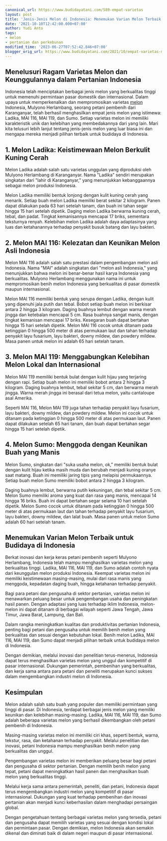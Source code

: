 ```yaml
---
canonical_url: https://www.budidayatani.com/589-empat-varietas
layout: post
title: 'Jenis-Jenis Melon di Indonesia: Menemukan Varian Melon Terbaik untuk Budidaya'
date: '2021-10-10T12:42:00.000+07:00'
author: Yudi Anto
tags:
- melon
- pertanian dan perkebunan
modified_time: '2023-06-27T07:52:42.846+07:00'
blogger_orig_url: https://www.budidayatani.com/2021/10/empat-varietas-melon-terbaru-dari.html
---
```


<h2>Menelusuri Ragam Varietas Melon dan Keunggulannya dalam Pertanian Indonesia</h2><p>Indonesia telah menciptakan berbagai jenis melon yang berkualitas tinggi untuk memenuhi permintaan pasar domestik dan internasional. Dalam upaya untuk memperkenalkan dan mempromosikan varietas <a href="https://www.budidayatani.com/search/label/melon">melon</a> Indonesia, Mulyono Herlambang, seorang petani pembenih dari Karanganyar, telah berhasil menghasilkan empat jenis melon yang istimewa: Ladika, MAI 116, MAI 119, dan Sumo. Setiap varietas melon ini memiliki karakteristik unik dan kelebihan yang membedakannya dari yang lain. Mari kita telusuri lebih lanjut tentang jenis-jenis melon yang luar biasa ini dan mengapa mereka menjadi pilihan terbaik untuk budidaya di Indonesia.</p><h2>1. Melon Ladika: Keistimewaan Melon Berkulit Kuning Cerah</h2><p>Melon Ladika adalah salah satu varietas unggulan yang diproduksi oleh Mulyono Herlambang di Karanganyar. Nama "Ladika" sendiri merupakan singkatan dari "lahir di Karanganyar," yang menunjukkan kebanggaannya sebagai melon produksi Indonesia.</p><p>Melon Ladika memiliki bentuk lonjong dengan kulit kuning cerah yang menarik. Setiap buah melon Ladika memiliki berat sekitar 2 kilogram. Panen dapat dilakukan pada 63 hari setelah tanam, dan buah ini tahan segar hingga 15 hari setelah dipetik. Daging melon Ladika berwarna kuning cerah, tebal, dan padat. Tingkat kemanisannya mencapai 17 briks, sementara teksturnya renyah. Kelebihan melon Ladika adalah daya adaptasinya yang luas dan ketahanannya terhadap penyakit busuk batang dan layu bakteri.</p><h2>2. Melon MAI 116: Kelezatan dan Keunikan Melon Asli Indonesia</h2><p>Melon MAI 116 adalah salah satu prestasi dalam pengembangan melon asli Indonesia. Nama "MAI" adalah singkatan dari "melon asli Indonesia," yang menunjukkan bahwa melon ini benar-benar hasil karya Indonesia yang berkualitas. Mulyono Herlambang menggunakan nama ini untuk mempromosikan benih melon Indonesia yang berkualitas di pasar domestik maupun internasional.</p><p>Melon MAI 116 memiliki bentuk yang serupa dengan Ladika, dengan kulit yang dipenuhi jala putih dan tebal. Bobot setiap buah melon ini berkisar antara 2 hingga 3 kilogram. Daging buahnya lembut dengan warna merah jingga dan ketebalan mencapai 5 cm. Rasa buahnya sangat manis, dengan tingkat kemanisan mencapai 17 briks. Kesegaran buah dapat bertahan hingga 15 hari setelah dipetik. Melon MAI 116 cocok untuk ditanam pada ketinggian 0 hingga 500 meter di atas permukaan laut dan tahan terhadap penyakit layu fusarium, layu bakteri, downy mildew, dan powdery mildew. Masa panen untuk melon ini adalah 65 hari setelah tanam.</p><h2>3. Melon MAI 119: Menggabungkan Kelebihan Melon Lokal dan Internasional</h2><p>Melon MAI 119 memiliki bentuk bulat dengan kulit hijau yang terjaring dengan rapi. Setiap buah melon ini memiliki bobot antara 2 hingga 3 kilogram. Daging buahnya lembut, tebal sekitar 5 cm, dan berwarna merah jingga. Warna merah jingga ini berasal dari tetua melon, yaitu cantaloupe asal Amerika.</p><p>Seperti MAI 116, Melon MAI 119 juga tahan terhadap penyakit layu fusarium, layu bakteri, downy mildew, dan powdery mildew. Melon ini cocok untuk ditanam pada ketinggian 0 hingga 500 meter di atas permukaan laut. Panen dapat dilakukan setelah 65 hari tanam, dan buah dapat bertahan segar hingga 15 hari setelah dipetik.</p><h2>4. Melon Sumo: Menggoda dengan Keunikan Buah yang Manis</h2><p>Melon Sumo, singkatan dari "suka usaha melon, ok," memiliki bentuk bulat dengan kulit hijau ketika masih muda dan berubah menjadi kuning oranye saat matang. Buah ini memiliki jaring tipis yang melapisi permukaannya. Setiap buah melon Sumo memiliki bobot antara 2 hingga 3 kilogram.</p><p>Daging buahnya lembut, berwarna putih kekuningan, dan tebal sekitar 5 cm. Melon Sumo memiliki aroma yang kuat dan rasa yang manis, mencapai 14 hingga 16 briks. Buah ini dapat bertahan segar selama 10 hari setelah dipetik. Melon Sumo cocok untuk ditanam pada ketinggian 0 hingga 500 meter di atas permukaan laut dan tahan terhadap penyakit layu fusarium, layu bakteri, downy mildew, dan lalat buah. Masa panen untuk melon Sumo adalah 60 hari setelah tanam.</p><h2>Menemukan Varian Melon Terbaik untuk Budidaya di Indonesia</h2><p>Berkat inovasi dan kerja keras petani pembenih seperti Mulyono Herlambang, Indonesia telah mampu menghasilkan varietas melon yang berkualitas tinggi. Ladika, MAI 116, MAI 119, dan Sumo adalah contoh nyata dari keunggulan melon produksi Indonesia. Keempat varietas melon ini memiliki keistimewaan masing-masing, mulai dari rasa manis yang menggoda, kepadatan daging buah, hingga ketahanan terhadap penyakit.</p><p>Bagi para petani dan pengusaha di sektor pertanian, varietas melon ini menawarkan peluang besar untuk pengembangan usaha dan peningkatan hasil panen. Dengan adaptasi yang luas terhadap iklim Indonesia, melon-melon ini dapat ditanam di berbagai wilayah seperti Jawa Tengah, Jawa Timur, Jawa Barat, Lampung, dan Bali.</p><p>Dalam rangka meningkatkan kualitas dan produktivitas pertanian Indonesia, penting bagi petani dan pengusaha untuk memilih benih melon yang berkualitas dan sesuai dengan kebutuhan lokal. Benih melon Ladika, MAI 116, MAI 119, dan Sumo dapat menjadi pilihan terbaik untuk budidaya melon di Indonesia.</p><p>Dengan demikian, melalui inovasi dan penelitian terus-menerus, Indonesia dapat terus menghasilkan varietas melon yang unggul dan kompetitif di pasar internasional. Dukungan pemerintah, pembenihan yang berkualitas, dan kerja sama antara para petani dan peneliti merupakan kunci sukses dalam mengembangkan industri melon di Indonesia.</p><h2>Kesimpulan</h2><p>Melon adalah salah satu buah yang populer dan memiliki permintaan yang tinggi di pasar. Di Indonesia, terdapat berbagai jenis melon yang memiliki keunikan dan kelebihan masing-masing. Ladika, MAI 116, MAI 119, dan Sumo adalah beberapa varietas melon yang berhasil dikembangkan oleh petani pembenih di Indonesia.</p><p>Masing-masing varietas melon ini memiliki ciri khas, seperti bentuk, warna, tekstur, rasa, dan ketahanan terhadap penyakit. Melalui penelitian dan inovasi, petani Indonesia mampu menghasilkan benih melon yang berkualitas dan unggul.</p><p>Pengembangan varietas melon ini memberikan peluang besar bagi petani dan pengusaha di sektor pertanian. Dengan memilih benih melon yang tepat, petani dapat meningkatkan hasil panen dan menghasilkan buah melon yang berkualitas tinggi.</p><p>Melalui kerja sama antara pemerintah, peneliti, dan petani, Indonesia dapat terus mengembangkan industri melon yang kompetitif di pasar internasional. Dukungan yang kuat terhadap pembenihan dan inovasi pertanian akan menjadi kunci keberhasilan dalam menghadapi persaingan global.</p><p>Dengan pengetahuan tentang berbagai varietas melon yang tersedia, petani dan pengusaha dapat memilih varietas yang sesuai dengan kondisi lokal dan permintaan pasar. Dengan demikian, melon Indonesia akan semakin dikenal dan diminati baik di dalam negeri maupun di pasar internasional.</p>